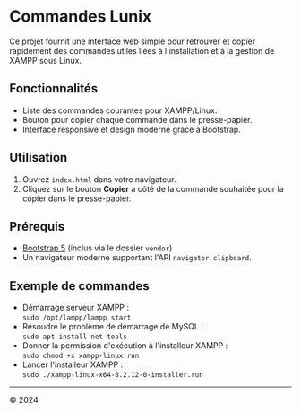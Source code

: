 # Commandes Lunix

Ce projet fournit une interface web simple pour retrouver et copier rapidement des commandes utiles liées à l'installation et à la gestion de XAMPP sous Linux.

## Fonctionnalités

- Liste des commandes courantes pour XAMPP/Linux.
- Bouton pour copier chaque commande dans le presse-papier.
- Interface responsive et design moderne grâce à Bootstrap.

## Utilisation

1. Ouvrez `index.html` dans votre navigateur.
2. Cliquez sur le bouton **Copier** à côté de la commande souhaitée pour la copier dans le presse-papier.

## Prérequis

- [Bootstrap 5](https://getbootstrap.com/) (inclus via le dossier `vendor`)
- Un navigateur moderne supportant l'API `navigator.clipboard`.

## Exemple de commandes

- Démarrage serveur XAMPP :  
  `sudo /opt/lampp/lampp start`
- Résoudre le problème de démarrage de MySQL :  
  `sudo apt install net-tools`
- Donner la permission d'exécution à l'installeur XAMPP :  
  `sudo chmod +x xampp-linux.run`
- Lancer l'installeur XAMPP :  
  `sudo ./xampp-linux-x64-8.2.12-0-installer.run`

---
© 2024
